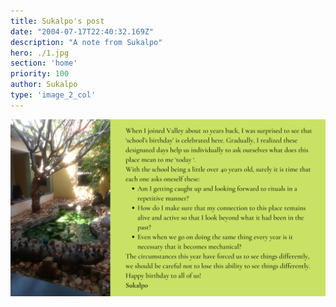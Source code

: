 ```yaml
---
title: Sukalpo's post
date: "2004-07-17T22:40:32.169Z"
description: "A note from Sukalpo"
hero: ./1.jpg
section: 'home'
priority: 100
author: Sukalpo
type: 'image_2_col'
---
```


![Sukalpo](./4.png)